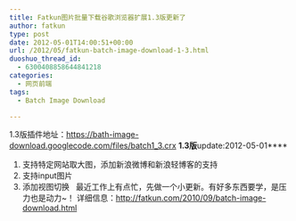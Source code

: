 ```yaml
---
title: Fatkun图片批量下载谷歌浏览器扩展1.3版更新了
author: fatkun
type: post
date: 2012-05-01T14:00:51+00:00
url: /2012/05/fatkun-batch-image-download-1-3.html
duoshuo_thread_id:
  - 6300408858644841218
categories:
  - 网页前端
tags:
  - Batch Image Download

---
```

1.3版插件地址：<a href="http://bath-image-download.googlecode.com/files/batch1_3.crx" target="_blank">https://bath-image-download.googlecode.com/files/batch1_3.crx</a>
**1.3版**update:2012-05-01****
  1. 支持特定网站取大图，添加新浪微博和新浪轻博客的支持
  2. 支持input图片
  3. 添加视图切换
&nbsp;
最近工作上有点忙，先做一个小更新。有好多东西要学，是压力也是动力~！
详细信息：<http://fatkun.com/2010/09/batch-image-download.html>